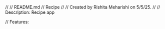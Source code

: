 //
//  README.md
//  Recipe
//
//  Created by Rishita Meharishi on 5/5/25.
//
// Description: Recipe app

// Features:

